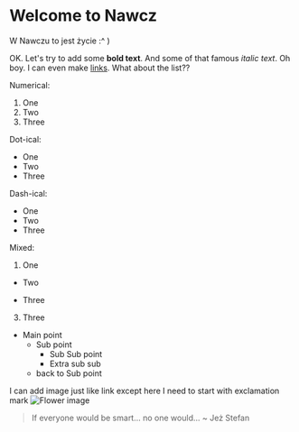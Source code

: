 # Welcome to Nawcz
W Nawczu to jest życie :^ )

OK. Let's try to add some **bold text**. And some of that famous *italic text*.
Oh boy. I can even make [links](https://www.youtube.com/watch?v=OlEHT04LAqA).
What about the list?? 

Numerical:
 1. One
 2. Two
 3. Three 
 
Dot-ical:
  * One
  * Two
  * Three 
  
Dash-ical:
  - One
  - Two
  - Three 
  
Mixed:
  1. One
  * Two
  - Three
  3. Three
  - Main point
    - Sub point
      - Sub Sub point
      - Extra sub sub
    - back to Sub point

I can add image just like link except here I need to start with exclamation mark
![Flower image](https://images.pexels.com/photos/67636/rose-blue-flower-rose-blooms-67636.jpeg?auto=compress&cs=tinysrgb&dpr=1&w=500)

> If everyone would be smart... no one would... ~ Jeż Stefan
